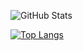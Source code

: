 ![GitHub Stats](https://github-readme-stats.vercel.app/api?username=Kenta-morimori&show_icons=true&theme=github_dark)

[![Top Langs](https://github-readme-stats.vercel.app/api/top-langs/?username=Kenta-morimori&layout=compact&theme=github_dark)](https://github.com/anuraghazra/github-readme-stats)


<!--
**Kenta-morimori/Kenta-morimori** is a ✨ _special_ ✨ repository because its `README.md` (this file) appears on your GitHub profile.

Here are some ideas to get you started:

- 🔭 I’m currently working on ...
- 🌱 I’m currently learning ...
- 👯 I’m looking to collaborate on ...
- 🤔 I’m looking for help with ...
- 💬 Ask me about ...
- 📫 How to reach me: ...
- 😄 Pronouns: ...
- ⚡ Fun fact: ...
-->
